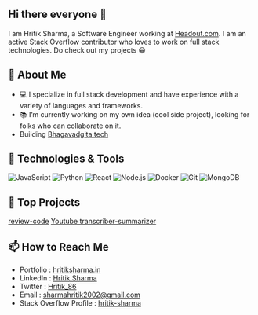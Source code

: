 <h2>Hi there everyone 👋</h2>

I am Hritik Sharma, a Software Engineer working at <a href="https://www.headout.com">Headout.com</a>. I am an active Stack Overflow contributor who loves to work on full stack technologies. Do check out my projects 😁

## 🌟 About Me

- 💻 I specialize in full stack development and have experience with a variety of languages and frameworks.
- 📚 I’m currently working on my own idea (cool side project), looking for folks who can collaborate on it.
- Building [Bhagavadgita.tech](https://www.bhagavadgita.tech)

## 🔧 Technologies & Tools

![JavaScript](https://img.shields.io/badge/JavaScript-F7DF1E?style=for-the-badge&logo=javascript&logoColor=black)
![Python](https://img.shields.io/badge/Python-3776AB?style=for-the-badge&logo=python&logoColor=white)
![React](https://img.shields.io/badge/React-20232A?style=for-the-badge&logo=react&logoColor=61DAFB)
![Node.js](https://img.shields.io/badge/Node.js-339933?style=for-the-badge&logo=nodedotjs&logoColor=white)
![Docker](https://img.shields.io/badge/Docker-2496ED?style=for-the-badge&logo=docker&logoColor=white)
![Git](https://img.shields.io/badge/Git-F05032?style=for-the-badge&logo=git&logoColor=white)
![MongoDB](https://img.shields.io/badge/MongoDB-47A248?style=for-the-badge&logo=mongodb&logoColor=white)

## 🚀 Top Projects

[review-code](https://github.com/hritik2002/review-code)
[Youtube transcriber-summarizer](https://github.com/hritik2002/youtube-transcriber-summarizer)

## 📫 How to Reach Me

- Portfolio : [hritiksharma.in](https://hritiksharma.in)
- LinkedIn : [Hritik Sharma](https://linkedin.com/in/hritik2002)
- Twitter : [Hritik_86](https://twitter.com/Hritik_86)
- Email : sharmahritik2002@gmail.com
- Stack Overflow Profile : [hritik-sharma](https://stackoverflow.com/users/15116207/hritik-sharma)

